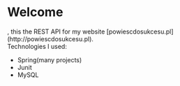 <h1>Welcome</h1>,
this the REST API for my website [powiescdosukcesu.pl](http://powiescdosukcesu.pl).<br/>
Technologies I used:<br/>
<ul>
  <li>Spring(many projects)</li>
  <li>Junit</li>
  <li>MySQL</li>
 </ul>
